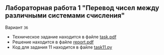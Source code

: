 ## Лабораторная работа 1 "Перевод чисел между различными системами счисления"

Вариант `36`


- Техническое задание находится в файле [task.pdf](./task.pdf)
- Решение находится в файле [report.pdf](./report.pdf)
- Код для задания 11 находится в файле [task11.py](./task11.py)



